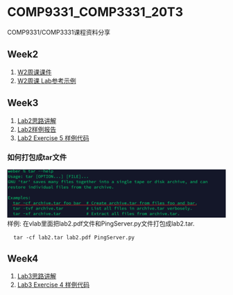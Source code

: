 # COMP9331_COMP3331_20T3
COMP9331/COMP3331课程资料分享

## Week2
1. [W2周课课件](https://github.com/lrlrlrlr/COMP9331_COMP3331_20T3/blob/master/%E5%85%A8%E5%AD%A6%E6%9C%9F%E8%A7%A3%E6%9E%90%E7%8F%ADw2.pdf)  
1. [W2周课 Lab参考示例](https://github.com/lrlrlrlr/COMP9331_COMP3331_20T3/blob/master/Labs/Lab1/w2_report.docx)

## Week3
1. [Lab2思路讲解](https://github.com/lrlrlrlr/COMP9331_COMP3331_20T3/blob/master/Labs/Lab2/Lab2%E6%80%9D%E8%B7%AF_%E5%BD%93%E5%A0%82%E8%AE%B2%E8%A7%A3.jpg)  
1. [Lab2样例报告](https://github.com/lrlrlrlr/COMP9331_COMP3331_20T3/blob/master/Labs/Lab2/Lab2.pdf)  
1. [Lab2 Exercise 5 样例代码](https://github.com/lrlrlrlr/COMP9331_COMP3331_20T3/blob/master/Labs/Lab2/PingClient%E6%A0%B7%E4%BE%8B.py)

### 如何打包成tar文件
![Tar用法](https://github.com/lrlrlrlr/COMP9331_COMP3331_20T3/blob/master/Labs/Lab2/tar%E7%94%A8%E6%B3%95.jpg)
样例: 在vlab里面把lab2.pdf文件和PingServer.py文件打包成lab2.tar.
```
  tar -cf lab2.tar lab2.pdf PingServer.py
```

## Week4
1. [Lab3思路讲解](https://github.com/lrlrlrlr/COMP9331_COMP3331_20T3/blob/master/Labs/Lab3/COMP9331%20Lab3%E8%AF%BE%E5%A0%82%E7%AC%94%E8%AE%B0.pdf)  
1. [Lab3 Exercise 4 样例代码](https://github.com/lrlrlrlr/COMP9331_COMP3331_20T3/blob/master/Labs/Lab3/WebServer.py)
